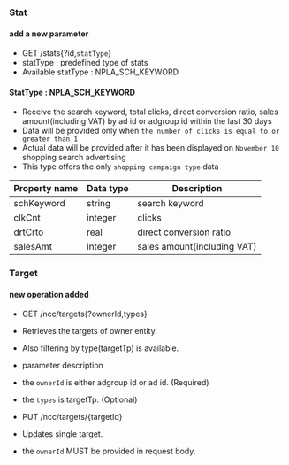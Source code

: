 ### Stat

#### add a new parameter
* GET /stats{?id,`statType`}
* statType : predefined type of stats
* Available statType : NPLA_SCH_KEYWORD

#### StatType : NPLA_SCH_KEYWORD
* Receive the search keyword, total clicks, direct conversion ratio, sales amount(including VAT) by ad id or adgroup id within the last 30 days
* Data will be provided only when `the number of clicks is equal to or greater than 1`
* Actual data will be provided after it has been displayed on `November 10` shopping search advertising 
* This type offers the only `shopping campaign type` data

Property name|Data type|Description
---|---|---
schKeyword |string|search keyword
clkCnt|integer|clicks
drtCrto|real|direct conversion ratio
salesAmt |integer|sales amount(including VAT)

### Target

#### new operation added
* GET /ncc/targets{?ownerId,types}
 * Retrieves the targets of owner entity.
 * Also filtering by type(targetTp) is available.
* parameter description
 * the `ownerId` is either adgroup id or ad id. (Required)
 * the `types` is targetTp. (Optional)

* PUT /ncc/targets/{targetId}
 * Updates single target.
 * the `ownerId` MUST be provided in request body.
